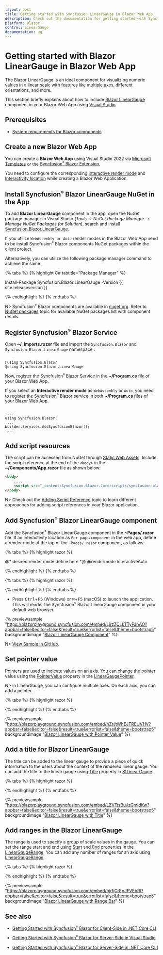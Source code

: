 ```yaml
---
layout: post
title: Getting started with Syncfusion LinearGauge in Blazor Web App
description: Check out the documentation for getting started with Syncfusion Blazor LinearGauge Component Components in Web App.
platform: Blazor
control: LinearGauge
documentation: ug
---
```


# Getting started with Blazor LinearGauge in Blazor Web App

The Blazor LinearGauge is an ideal component for visualizing numeric values in a linear scale with features like multiple axes, different orientations, and more.

This section briefly explains about how to include [Blazor LinearGauge](https://www.syncfusion.com/blazor-components/blazor-linear-gauge) component in your Blazor Web App using [Visual Studio](https://visualstudio.microsoft.com/vs/).

## Prerequisites

* [System requirements for Blazor components](https://blazor.syncfusion.com/documentation/system-requirements)

## Create a new Blazor Web App

You can create a **Blazor Web App** using Visual Studio 2022 via [Microsoft Templates](https://learn.microsoft.com/en-us/aspnet/core/blazor/tooling?view=aspnetcore-8.0) or the [Syncfusion<sup style="font-size:70%">&reg;</sup> Blazor Extension](https://blazor.syncfusion.com/documentation/visual-studio-integration/template-studio).

You need to configure the corresponding [Interactive render mode](https://learn.microsoft.com/en-us/aspnet/core/blazor/components/render-modes?view=aspnetcore-8.0#render-modes) and [Interactivity location](https://learn.microsoft.com/en-us/aspnet/core/blazor/tooling?view=aspnetcore-8.0&pivots=windows) while creating a Blazor Web Application.

## Install Syncfusion<sup style="font-size:70%">&reg;</sup> Blazor LinearGauge NuGet in the App

To add **Blazor LinearGauge** component in the app, open the NuGet package manager in Visual Studio (*Tools → NuGet Package Manager → Manage NuGet Packages for Solution*), search and install [Syncfusion.Blazor.LinearGauge](https://www.nuget.org/packages/Syncfusion.Blazor.LinearGauge).

If you utilize `WebAssembly or Auto` render modes in the Blazor Web App need to be install Syncfusion<sup style="font-size:70%">&reg;</sup> Blazor components NuGet packages within the client project.

Alternatively, you can utilize the following package manager command to achieve the same.

{% tabs %}
{% highlight C# tabtitle="Package Manager" %}

Install-Package Syncfusion.Blazor.LinearGauge -Version {{ site.releaseversion }}

{% endhighlight %}
{% endtabs %}

N> Syncfusion<sup style="font-size:70%">&reg;</sup> Blazor components are available in [nuget.org](https://www.nuget.org/packages?q=syncfusion.blazor). Refer to [NuGet packages](https://blazor.syncfusion.com/documentation/nuget-packages) topic for available NuGet packages list with component details.

## Register Syncfusion<sup style="font-size:70%">&reg;</sup> Blazor Service

Open **~/_Imports.razor** file and import the `Syncfusion.Blazor` and `Syncfusion.Blazor.LinearGauge` namespace .

```cshtml

@using Syncfusion.Blazor
@using Syncfusion.Blazor.LinearGauge

```

Now, register the Syncfusion<sup style="font-size:70%">&reg;</sup> Blazor Service in the **~/Program.cs** file of your Blazor Web App.

If you select an **Interactive render mode** as `WebAssembly` or `Auto`, you need to register the Syncfusion<sup style="font-size:70%">&reg;</sup> Blazor service in both **~/Program.cs** files of your Blazor Web App.

```cshtml

....
using Syncfusion.Blazor;
....
builder.Services.AddSyncfusionBlazor();
....

```

## Add script resources

The script can be accessed from NuGet through [Static Web Assets](https://blazor.syncfusion.com/documentation/appearance/themes#static-web-assets). Include the script reference at the end of the `<body>` in the **~/Components/App.razor** file as shown below:

```html
<body>
    ....
    <script src="_content/Syncfusion.Blazor.Core/scripts/syncfusion-blazor.min.js" type="text/javascript"></script>
</body>
```

N> Check out the [Adding Script Reference](https://blazor.syncfusion.com/documentation/common/adding-script-references) topic to learn different approaches for adding script references in your Blazor application.

## Add Syncfusion<sup style="font-size:70%">&reg;</sup> Blazor LinearGauge component

Add the Syncfusion<sup style="font-size:70%">&reg;</sup> Blazor LinearGauge component in the **~Pages/.razor** file. If an interactivity location as `Per page/component` in the web app, define a render mode at the top of the `~Pages/.razor` component, as follows:

{% tabs %}
{% highlight razor %}

@* desired render mode define here *@
@rendermode InteractiveAuto

{% endhighlight %}
{% endtabs %}

{% tabs %}
{% highlight razor %}

<SfLinearGauge>
    <LinearGaugeAxes>
        <LinearGaugeAxis>
            <LinearGaugePointers>
                <LinearGaugePointer></LinearGaugePointer>
            </LinearGaugePointers>
        </LinearGaugeAxis>
    </LinearGaugeAxes>
</SfLinearGauge>

{% endhighlight %}
{% endtabs %}

* Press <kbd>Ctrl</kbd>+<kbd>F5</kbd> (Windows) or <kbd>⌘</kbd>+<kbd>F5</kbd> (macOS) to launch the application. This will render the Syncfusion<sup style="font-size:70%">&reg;</sup> Blazor LinearGauge component in your default web browser.

{% previewsample "https://blazorplayground.syncfusion.com/embed/LjrzZCLkTTyPJnAO?appbar=false&editor=false&result=true&errorlist=false&theme=bootstrap5" backgroundimage "[Blazor LinearGauge Component](images/blazor-linear-gauge-component.png)" %}

N> [View Sample in GitHub](https://github.com/SyncfusionExamples/Blazor-Getting-Started-Examples/tree/main/LinearGauge/BlazorWebApp).

## Set pointer value

Pointers are used to indicate values on an axis. You can change the pointer value using the [PointerValue](https://help.syncfusion.com/cr/blazor/Syncfusion.Blazor.LinearGauge.LinearGaugePointer.html#Syncfusion_Blazor_LinearGauge_LinearGaugePointer_PointerValue) property in the [LinearGaugePointer](https://help.syncfusion.com/cr/blazor/Syncfusion.Blazor.LinearGauge.LinearGaugePointer.html).

N> In LinearGauge, you can configure multiple axes. On each axis, you can add a pointer.

{% tabs %}
{% highlight razor %}

<SfLinearGauge>
    <LinearGaugeAxes>
        <LinearGaugeAxis>
            <LinearGaugePointers>
                <LinearGaugePointer PointerValue="40">
                </LinearGaugePointer>
            </LinearGaugePointers>
        </LinearGaugeAxis>
    </LinearGaugeAxes>
</SfLinearGauge>

{% endhighlight %}
{% endtabs %}

{% previewsample "https://blazorplayground.syncfusion.com/embed/hZrJtWhEJTREUVHV?appbar=false&editor=false&result=true&errorlist=false&theme=bootstrap5" backgroundimage "[Blazor LinearGauge with Pointer Value](images/blazor-linear-gauge-with-pointer.png)" %}

## Add a title for Blazor LinearGauge

The title can be added to the linear gauge to provide a piece of quick information to the users about the context of the rendered linear gauge. You can add the title to the linear gauge using [Title](https://help.syncfusion.com/cr/blazor/Syncfusion.Blazor.LinearGauge.SfLinearGauge.html#Syncfusion_Blazor_LinearGauge_SfLinearGauge_Title) property in [SfLinearGauge](https://help.syncfusion.com/cr/blazor/Syncfusion.Blazor.LinearGauge.SfLinearGauge.html).

{% tabs %}
{% highlight razor %}

<SfLinearGauge Title="Linear Gauge">
    <LinearGaugeAxes>
        <LinearGaugeAxis>
            <LinearGaugePointers>
                <LinearGaugePointer></LinearGaugePointer>
            </LinearGaugePointers>
        </LinearGaugeAxis>
    </LinearGaugeAxes>
</SfLinearGauge>

{% endhighlight %}
{% endtabs %}

{% previewsample "https://blazorplayground.syncfusion.com/embed/LZVTtsBuJzGmldKw?appbar=false&editor=false&result=true&errorlist=false&theme=bootstrap5" backgroundimage "[Blazor LinearGauge with Title](images/blazor-linear-gauge-with-title.png)" %}

## Add ranges in the Blazor LinearGauge

The range is used to specify a group of scale values in the gauge. You can set the range start and end using [Start](https://help.syncfusion.com/cr/blazor/Syncfusion.Blazor.LinearGauge.LinearGaugeRange.html#Syncfusion_Blazor_LinearGauge_LinearGaugeRange_Start) and [End](https://help.syncfusion.com/cr/blazor/Syncfusion.Blazor.LinearGauge.LinearGaugeRange.html#Syncfusion_Blazor_LinearGauge_LinearGaugeRange_End) properties in the [LinearGaugeRange](https://help.syncfusion.com/cr/blazor/Syncfusion.Blazor.LinearGauge.LinearGaugeRange.html). You can add any number of ranges for an axis using [LinearGaugeRange](https://help.syncfusion.com/cr/blazor/Syncfusion.Blazor.LinearGauge.LinearGaugeRange.html).

{% tabs %}
{% highlight razor %}

<SfLinearGauge>
    <LinearGaugeAxes>
        <LinearGaugeAxis Minimum="0" Maximum="200">
            <LinearGaugeAxisLabelStyle Format="{value}°C"></LinearGaugeAxisLabelStyle>
            <LinearGaugePointers>
                <LinearGaugePointer PointerValue="140">
                </LinearGaugePointer>
            </LinearGaugePointers>
            <LinearGaugeRanges>
                <LinearGaugeRange Start="0" End="80" Color="#ff5985"></LinearGaugeRange>
                <LinearGaugeRange Start="80" End="120" Color="#ffb133"></LinearGaugeRange>
                <LinearGaugeRange Start="120" End="140" Color="#fcde0b"></LinearGaugeRange>
                <LinearGaugeRange Start="140" End="200" Color="#27d5ff"></LinearGaugeRange>
            </LinearGaugeRanges>
        </LinearGaugeAxis>
    </LinearGaugeAxes>
</SfLinearGauge>

{% endhighlight %}
{% endtabs %}

{% previewsample "https://blazorplayground.syncfusion.com/embed/hjrfjCrEpJFVEbRI?appbar=false&editor=false&result=true&errorlist=false&theme=bootstrap5" backgroundimage "[Blazor LinearGauge with Range Bar](images/blazor-linear-gauge-with-ranges.png)" %}

## See also

* [Getting Started with Syncfusion<sup style="font-size:70%">&reg;</sup> Blazor for Client-Side in .NET Core CLI](https://blazor.syncfusion.com/documentation/getting-started/blazor-webassembly-dotnet-cli)

* [Getting Started with Syncfusion<sup style="font-size:70%">&reg;</sup> Blazor for Server-Side in Visual Studio](https://blazor.syncfusion.com/documentation/getting-started/blazor-server-side-visual-studio)

* [Getting Started with Syncfusion<sup style="font-size:70%">&reg;</sup> Blazor for Server-Side in .NET Core CLI](https://blazor.syncfusion.com/documentation/getting-started/blazor-server-side-dotnet-cli)
